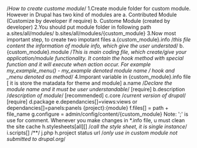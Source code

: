 /*How to create custome module*/
1.Create module folder for custom module. However in Drupal has two kind of modules are 
  a. Contributed Module (Customize by developer if require)
  b. Custome Module (created by developer)
2.You should put module folder in following path
  a.sites/all/modules/
  b.sites/all/modules/{custom_module}
3.Now most important step, to create two impotant files
  a.{custom_module}.info /*this file content the information of module info, which give the user understad*/
  b.{custom_module}.module /*This is main coding file, which create/give your application/module functionality. It contain the hook method with special function
  and it will execute when action occur. For example my_example_menu() - my_example denoted module name / hook and _menu denoted as method*/
4.Imporant variable in {custom_module}.info file [ it is store the matadata for theme and module]
  a.name /*Declare the module name and it must be user understandable*/ [require]
  b.description /*description of module*/				[recommended]
  c.core /*current version of drupal*/					[require]
  d.package
  e.dependancies[]=views:views or dependancies[]=panels:panels		{project}:{module}
  f.files[] = path + file_name
  g.configure = admin/config/content/{custom_module}
Note: ';' is use for comment. Whenever you make changes in *.info file, u must clean the site cache
  h.stylesheets[all][] /*call the style sheet, it is single instance*/
  i.scripts[] /**/
  j.php
  h.project status url /*only use in custom module not submitted to drupal.org*/
